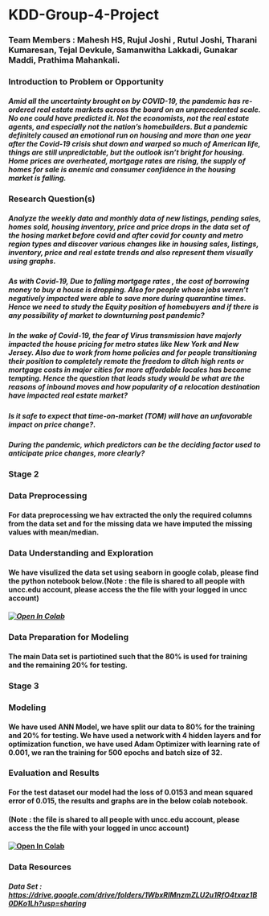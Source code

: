 # KDD-Group-4-Project

### Team Members : Mahesh HS, Rujul Joshi , Rutul Joshi, Tharani Kumaresan, Tejal Devkule, Samanwitha Lakkadi, Gunakar Maddi, Prathima Mahankali.

### Introduction to Problem or Opportunity
##### Amid all the uncertainty brought on by COVID-19, the pandemic has re-ordered real estate markets across the board on an unprecedented scale. No one could have predicted it. Not the economists, not the real estate agents, and especially not the nation’s homebuilders. But a pandemic definitely caused an emotional run on housing and more than one year after the Covid-19 crisis shut down and warped so much of American life, things are still unpredictable, but the outlook isn’t bright for housing. Home prices are overheated, mortgage rates are rising, the supply of homes for sale is anemic and consumer confidence in the housing market is falling.
  

### Research Question(s)
##### Analyze the weekly data and monthly data of new listings, pending sales, homes sold, housing inventory, price and price drops in the data set of the hosing market before covid and after covid for county and metro region types and discover various changes  like in housing sales,  listings, inventory, price and real estate trends and also represent them visually using graphs.
##### As  with Covid-19, Due to falling mortgage rates , the cost of borrowing money to buy a house is dropping. Also for people whose jobs weren’t negatively impacted were able to save more during quarantine times. Hence we need to study the Equity position of homebuyers and if there is any possibility of market to downturning post pandemic?
##### In the wake of Covid-19, the fear of Virus transmission have majorly impacted the house pricing for metro states like New York and New Jersey. Also due to work from home policies and for people transitioning their position to completely remote the freedom to ditch high rents or mortgage costs in major cities for more affordable locales has become tempting. Hence the question that leads study would be what are the reasons of inbound moves and  how popularity of a relocation destination have impacted real estate market?
##### Is it safe to expect that time-on-market (TOM) will have an unfavorable impact on price change?.
##### During the pandemic, which predictors can be the deciding factor used to anticipate price changes, more clearly?

### Stage 2 
### Data Preprocessing
#### For data preprocessing we hav extracted the only the required columns from the data set and for the missing data we have imputed the missing values with mean/median.
### Data Understanding and Exploration
#### We have visulized the data set using seaborn in google colab, please find the python notebook below.(Note : the file is shared to all people with uncc.edu account, please access the the file with your logged in uncc account)  
##### [![Open In Colab](https://colab.research.google.com/assets/colab-badge.svg)](https://colab.research.google.com/drive/18hPXngk_eccdJhUNni-OAqzfSx5f1mdq?usp=sharing)
### Data Preparation for Modeling
#### The main Data set is partiotined such that the 80% is used for training and the remaining 20% for testing.

### Stage 3
### Modeling
#### We have used ANN Model, we have split our data to 80% for the training and 20% for testing. We have used a network with 4 hidden layers and for optimization function, we have used Adam Optimizer with learning rate of 0.001, we ran the training for 500 epochs and batch size of 32.


### Evaluation and Results
#### For the test dataset our model had the loss of 0.0153 and mean squared error of 0.015, the results and graphs are in the below colab notebook.
#### (Note : the file is shared to all people with uncc.edu account, please access the the file with your logged in uncc account)
#### [![Open In Colab](https://colab.research.google.com/assets/colab-badge.svg)](https://colab.research.google.com/drive/1QOYGkaR89PmuEH1akaA670bIhcz6NKI9?usp=sharing)


### Data Resources
##### Data Set : https://drive.google.com/drive/folders/1WbxRlMnzmZLU2u1RfO4txaz1B0DKo1Lh?usp=sharing
